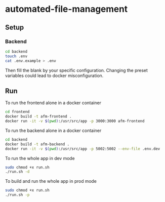 # automated-file-management

## Setup

### Backend

```bash
cd backend
touch .env
cat .env.example > .env
```
Then fill the blank by your specific configuration.
Changing the preset variables could lead to docker misconfiguration.

## Run

To run the frontend alone in a docker container

```bash
cd frontend
docker build -t afm-frontend .
docker run -it -v $(pwd):/usr/src/app -p 3000:3000 afm-frontend
```

To run the backend alone in a docker container

```bash
cd backend
docker build -t afm-backend .
docker run -it -v $(pwd):/usr/src/app -p 5002:5002 --env-file .env.dev afm-backend
```

To run the whole app in dev mode

```bash
sudo chmod +x run.sh
./run.sh -d
```

To build and run the whole app in prod mode

```bash
sudo chmod +x run.sh
./run.sh -p
```